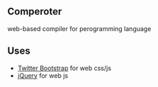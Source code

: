 Comperoter
---------------

web-based compiler for perogramming language

Uses
---------------
  - [Twitter Bootstrap] for web css/js
  - [jQuery] for web js


  [Twitter Bootstrap]: http://twitter.github.com/bootstrap/
  [jQuery]: http://jquery.com/